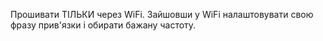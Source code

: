 
Прошивати ТІЛЬКИ через WiFi.
Зайшовши у WiFi налаштовувати свою фразу прив'язки і обирати бажану частоту.
